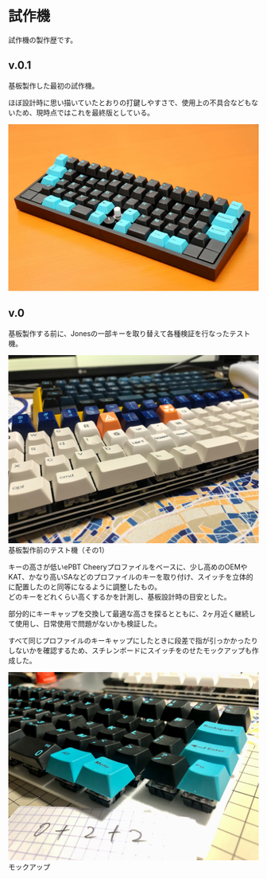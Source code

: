 # 試作機

試作機の製作歴です。

## v.0.1

基板製作した最初の試作機。

ほぼ設計時に思い描いていたとおりの打鍵しやすさで、使用上の不具合などもないため、現時点ではこれを最終版としている。

![v.0.1](/assets/README/DSC_7893.jpeg)

## v.0

基板製作する前に、Jonesの一部キーを取り替えて各種検証を行なったテスト機。

![基板製作前のテスト機](/assets/TrialModels/IMG_4914.jpeg)  
基板製作前のテスト機（その1）

キーの高さが低いePBT Cheeryプロファイルをベースに、少し高めのOEMやKAT、かなり高いSAなどのプロファイルのキーを取り付け、スイッチを立体的に配置したのと同等になるように調整したもの。  
どのキーをどれくらい高くするかを計測し、基板設計時の目安とした。

部分的にキーキャップを交換して最適な高さを探るとともに、2ヶ月近く継続して使用し、日常使用で問題がないかも検証した。

すべて同じプロファイルのキーキャップにしたときに段差で指が引っかかったりしないかを確認するため、スチレンボードにスイッチをのせたモックアップも作成した。

![モックアップ](/assets/TrialModels/IMG_4881.jpeg)  
モックアップ
